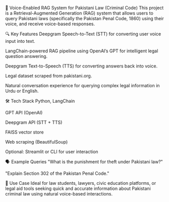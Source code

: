 🧠 Voice-Enabled RAG System for Pakistani Law (Criminal Code)
This project is a Retrieval-Augmented Generation (RAG) system that allows users to query Pakistani laws (specifically the Pakistan Penal Code, 1860) using their voice, and receive voice-based responses.

🔍 Key Features
Deepgram Speech-to-Text (STT) for converting user voice input into text.

LangChain-powered RAG pipeline using OpenAI’s GPT for intelligent legal question answering.

Deepgram Text-to-Speech (TTS) for converting answers back into voice.

Legal dataset scraped from pakistani.org.

Natural conversation experience for querying complex legal information in Urdu or English.

🛠 Tech Stack
Python, LangChain

GPT API (OpenAI)

Deepgram API (STT + TTS)

FAISS vector store

Web scraping (BeautifulSoup)

Optional: Streamlit or CLI for user interaction

🗣 Example Queries
"What is the punishment for theft under Pakistani law?"

"Explain Section 302 of the Pakistan Penal Code."

📌 Use Case
Ideal for law students, lawyers, civic education platforms, or legal aid tools seeking quick and accurate information about Pakistani criminal law using natural voice-based interactions.

